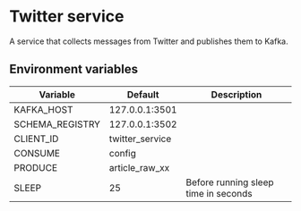 # Twitter service

A service that collects messages from Twitter and publishes them to Kafka.

## Environment variables

| Variable        | Default         | Description                          |
|-----------------|-----------------|--------------------------------------|
| KAFKA_HOST      | 127.0.0.1:3501  |                                      |
| SCHEMA_REGISTRY | 127.0.0.1:3502  |                                      |
| CLIENT_ID       | twitter_service |                                      |
| CONSUME         | config          |                                      |
| PRODUCE         | article_raw_xx  |                                      |
| SLEEP           | 25              | Before running sleep time in seconds |
